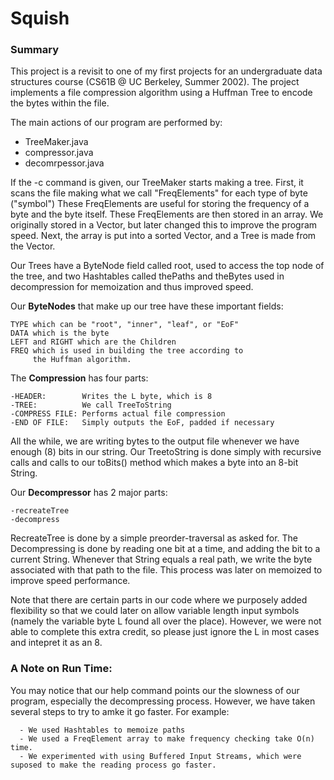 # Squish

### Summary

This project is a revisit to one of my first projects for an undergraduate data structures course (CS61B @ UC Berkeley, Summer 2002).  The project implements a file compression algorithm using a Huffman Tree to encode the bytes within the file.

The main actions of our program are performed by:

- TreeMaker.java
- compressor.java
- decomrpessor.java

If the -c command is given, our TreeMaker starts making a tree. First, it scans the file making what we call "FreqElements" for each type of byte ("symbol")  These FreqElements are useful for storing the frequency of a byte and the byte itself.  These FreqElements are then stored in an array. We originally stored in a Vector, but later changed this to improve the program speed. Next, the array is put into a sorted Vector, and a Tree is made from the Vector.

Our Trees have a ByteNode field called root, used to access the top node of the tree, and two Hashtables called thePaths and theBytes used in decompression for memoization and thus improved speed.

Our __ByteNodes__ that make up our tree have these important fields:

    TYPE which can be "root", "inner", "leaf", or "EoF"
    DATA which is the byte
    LEFT and RIGHT which are the Children
    FREQ which is used in building the tree according to
         the Huffman algorithm.

The __Compression__ has four parts:

    -HEADER:        Writes the L byte, which is 8
    -TREE:          We call TreeToString
    -COMPRESS FILE: Performs actual file compression
    -END OF FILE:   Simply outputs the EoF, padded if necessary

All the while, we are writing bytes to the output file whenever we have enough (8) bits in our string.  Our TreetoString is done simply with recursive calls and calls to our toBits() method which makes a byte into an 8-bit String.

Our __Decompressor__ has 2 major parts:

    -recreateTree
    -decompress

RecreateTree is done by a simple preorder-traversal as asked for. The Decompressing is done by reading one bit at a time, and adding the bit to a current String.  Whenever that String equals a real path, we write the byte associated with that path to the file. This process was later on memoized to improve speed performance.

Note that there are certain parts in our code where we purposely added flexibility so that we could later on allow variable length input symbols (namely the variable byte L found all over the place).  However, we were not able to complete this extra credit, so please just ignore the L in most cases and intepret it as an 8.

### A Note on Run Time:

You may notice that our help command points our the slowness of our program, especially the decompressing process.  However, we have
taken several steps to try to amke it go faster.  For example:

      - We used Hashtables to memoize paths
      - We used a FreqElement array to make frequency checking take O(n) time.
      - We experimented with using Buffered Input Streams, which were suposed to make the reading process go faster.
